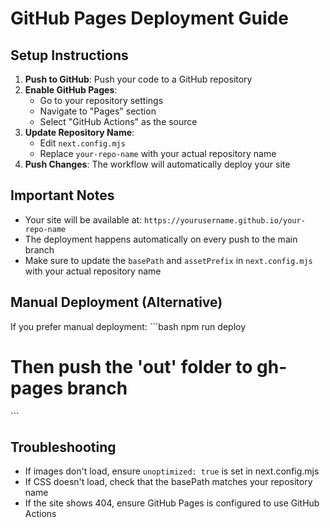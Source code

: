 # GitHub Pages Deployment Guide

## Setup Instructions

1. **Push to GitHub**: Push your code to a GitHub repository
2. **Enable GitHub Pages**: 
   - Go to your repository settings
   - Navigate to "Pages" section
   - Select "GitHub Actions" as the source
3. **Update Repository Name**: 
   - Edit `next.config.mjs` 
   - Replace `your-repo-name` with your actual repository name
4. **Push Changes**: The workflow will automatically deploy your site

## Important Notes

- Your site will be available at: `https://yourusername.github.io/your-repo-name`
- The deployment happens automatically on every push to the main branch
- Make sure to update the `basePath` and `assetPrefix` in `next.config.mjs` with your actual repository name

## Manual Deployment (Alternative)

If you prefer manual deployment:
\`\`\`bash
npm run deploy
# Then push the 'out' folder to gh-pages branch
\`\`\`

## Troubleshooting

- If images don't load, ensure `unoptimized: true` is set in next.config.mjs
- If CSS doesn't load, check that the basePath matches your repository name
- If the site shows 404, ensure GitHub Pages is configured to use GitHub Actions
